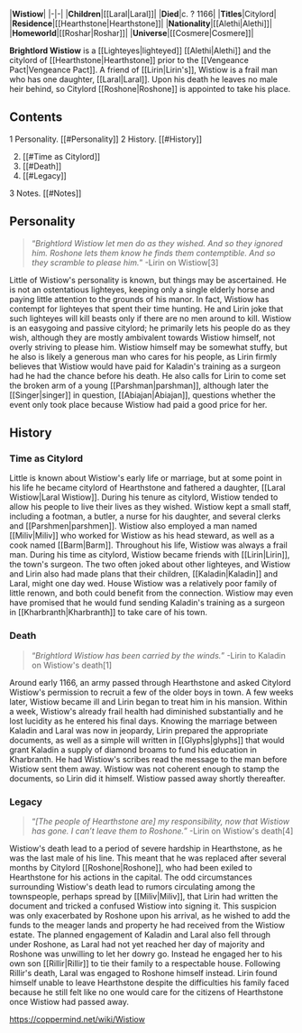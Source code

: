 |**Wistiow**|
|-|-|
|**Children**|[[Laral\|Laral]]|
|**Died**|c. ? 1166|
|**Titles**|Citylord|
|**Residence**|[[Hearthstone\|Hearthstone]]|
|**Nationality**|[[Alethi\|Alethi]]|
|**Homeworld**|[[Roshar\|Roshar]]|
|**Universe**|[[Cosmere\|Cosmere]]|

**Brightlord Wistiow** is a [[Lighteyes\|lighteyed]] [[Alethi\|Alethi]] and the citylord of [[Hearthstone\|Hearthstone]] prior to the [[Vengeance Pact\|Vengeance Pact]]. A friend of [[Lirin\|Lirin's]], Wistiow is a frail man who has one daughter, [[Laral\|Laral]]. Upon his death he leaves no male heir behind, so Citylord [[Roshone\|Roshone]] is appointed to take his place.

## Contents

1 Personality. [[#Personality]] 
2 History. [[#History]] 

2. [[#Time as Citylord]] 
2. [[#Death]] 
2. [[#Legacy]] 


3 Notes. [[#Notes]] 


## Personality
>“*Brightlord Wistiow let men do as they wished. And so they ignored him. Roshone lets them know he finds them contemptible. And so they scramble to please him.*”
\-Lirin on Wistiow[3]


Little of Wistiow's personality is known, but things may be ascertained. He is not an ostentatious lighteyes, keeping only a single elderly horse and paying little attention to the grounds of his manor. In fact, Wistiow has contempt for lighteyes that spent their time hunting. He and Lirin joke that such lighteyes will kill beasts only if there are no men around to kill.
Wistiow is an easygoing and passive citylord; he primarily lets his people do as they wish, although they are mostly ambivalent towards Wistiow himself, not overly striving to please him. Wistiow himself may be somewhat stuffy, but he also is likely a generous man who cares for his people, as Lirin firmly believes that Wistiow would have paid for Kaladin's training as a surgeon had he had the chance before his death. He also calls for Lirin to come set the broken arm of a young [[Parshman\|parshman]], although later the [[Singer\|singer]] in question, [[Abiajan\|Abiajan]], questions whether the event only took place because Wistiow had paid a good price for her.

## History
### Time as Citylord
Little is known about Wistiow's early life or marriage, but at some point in his life he became citylord of Hearthstone and fathered a daughter, [[Laral Wistiow\|Laral Wistiow]]. During his tenure as citylord, Wistiow tended to allow his people to live their lives as they wished. Wistiow kept a small staff, including a footman, a butler, a nurse for his daughter, and several clerks and [[Parshmen\|parshmen]]. Wistiow also employed a man named [[Miliv\|Miliv]] who worked for Wistiow as his head steward, as well as a cook named [[Barm\|Barm]]. Throughout his life, Wistiow was always a frail man.
During his time as citylord, Wistiow became friends with [[Lirin\|Lirin]], the town's surgeon. The two often joked about other lighteyes, and Wistiow and Lirin also had made plans that their children, [[Kaladin\|Kaladin]] and Laral, might one day wed. House Wistiow was a relatively poor family of little renown, and both could benefit from the connection. Wistiow may even have promised that he would fund sending Kaladin's training as a surgeon in [[Kharbranth\|Kharbranth]] to take care of his town.

### Death
>“*Brightlord Wistiow has been carried by the winds.*”
\-Lirin to Kaladin on Wistiow's death[1]


Around early 1166, an army passed through Hearthstone and asked Citylord Wistiow's permission to recruit a few of the older boys in town. A few weeks later, Wistiow became ill and Lirin began to treat him in his mansion. Within a week, Wistiow's already frail health had diminished substantially and he lost lucidity as he entered his final days. Knowing the marriage between Kaladin and Laral was now in jeopardy, Lirin prepared the appropriate documents, as well as a simple will written in [[Glyphs\|glyphs]] that would grant Kaladin a supply of diamond broams to fund his education in Kharbranth. He had Wistiow's scribes read the message to the man before Wistiow sent them away. Wistiow was not coherent enough to stamp the documents, so Lirin did it himself. Wistiow passed away shortly thereafter.

### Legacy
>“*[The people of Hearthstone are] my responsibility, now that Wistiow has gone. I can’t leave them to Roshone.*”
\-Lirin on Wistiow's death[4]


Wistiow's death lead to a period of severe hardship in Hearthstone, as he was the last male of his line. This meant that he was replaced after several months by Citylord [[Roshone\|Roshone]], who had been exiled to Hearthstone for his actions in the capital. The odd circumstances surrounding Wistiow's death lead to rumors circulating among the townspeople, perhaps spread by [[Miliv\|Miliv]], that Lirin had written the document and tricked a confused Wistiow into signing it. This suspicion was only exacerbated by Roshone upon his arrival, as he wished to add the funds to the meager lands and property he had received from the Wistiow estate. The planned engagement of Kaladin and Laral also fell through under Roshone, as Laral had not yet reached her day of majority and Roshone was unwilling to let her dowry go. Instead he engaged her to his own son [[Rillir\|Rillir]] to tie their family to a respectable house. Following Rillir's death, Laral was engaged to Roshone himself instead. Lirin found himself unable to leave Hearthstone despite the difficulties his family faced because he still felt like no one would care for the citizens of Hearthstone once Wistiow had passed away.



https://coppermind.net/wiki/Wistiow